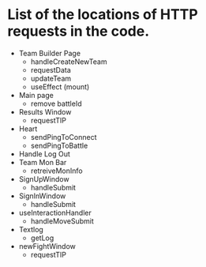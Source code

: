 # List of the locations of HTTP requests in the code.

- Team Builder Page
  - handleCreateNewTeam
  - requestData
  - updateTeam
  - useEffect (mount)
- Main page
  - remove battleId
- Results Window
  - requestTIP
- Heart
  - sendPingToConnect
  - sendPingToBattle
- Handle Log Out
- Team Mon Bar
  - retreiveMonInfo
- SignUpWindow
  - handleSubmit
- SignInWindow
  - handleSubmit
- useInteractionHandler
  - handleMoveSubmit
- Textlog
  - getLog
- newFightWindow
  - requestTIP
